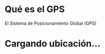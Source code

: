 <!DOCTYPE html>
<html>
  <head>
    <style type="text/css">
    <meta charset="UTF-8">
    <title>Mi ubicación GPS</title>
    <style>
      body {
        background-color: powderblue; 
      }
      h1 { 
        color: red; 
      }
      p { 
        color: blue; 
      }
    </style>
  </head>
  <body>
    <h1>Qué es el GPS</h1>
    <p> El Sistema de Posicionamiento Global (GPS)</p>
    <h1 id="location">Cargando ubicación...</h1>
    <script>
      if (navigator.geolocation) {
        navigator.geolocation.getCurrentPosition(function(position) {
          var latitude = position.coords.latitude;
          var longitude = position.coords.longitude;
          document.getElementById("location").innerHTML =
            "Latitud: " + latitude + "<br>Longitud: " + longitude;
        });
      } else {
        document.getElementById("location").innerHTML =
          "Lo siento, tu navegador no soporta la ubicación GPS.";
      }
    </script>
  </body>
</html>

